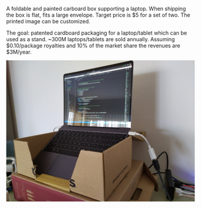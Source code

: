 A foldable and painted carboard box supporting a laptop. When shipping the box is flat, fits a large envelope.
Target price is $5 for a set of two. The printed image can be customized.

The goal: patented cardboard packaging for a laptop/tablet which can be used as a stand. ~300M laptops/tablets are sold annually. Assuming $0.10/package royalties and 10% of the market share the revenues are $3M/year.

![POC](rasied-laptop-docking-30-percent.jpg)
